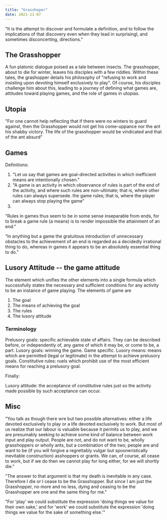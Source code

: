 ```yaml
---
title: "Grasshoper"
date: 2021-11-07
---
```


"It is the attempt to discover and formulate a definition, and to follow the implications of that discovery even when they lead in surprisingl, and sometimes disconcerting, directions."


## The Grasshopper
A fun platonic dialogue poised as a tale between insects. The grasshopper, about to die for winter, leaves his disciples with a few riddles. Within these tales, the grashopper details his philosophy of "refusing to work and insisting upon devoting himself exclusively to play". Of course, his disciples challenge him about this, leading to a journey of defining what games are, attitudes toward playing games, and the role of games in utopias. 

## Utopia
"For one cannot help reflecting that if there were no winters to guard against, then the Grasshopper would not get his come-uppance nor the ant his shabby victory. The life of the grasshopper would be vindicated and that of the ant absurd"

## Games
Definitions:
1. "Let us say that games are goal-directed activities in which inefficient means are intentionally chosen."
2. "A game is an activity in which observance of rules is part of the end of the activity, and where such rules are non-ultimate; that is, where other rules can always supersede. the game rules; that is, where the player can always stop playing the game"
3. 

"Rules in games thus seem to be in some sense inseparable from ends, for to break a game rule (a means) is to render impossible the attainment of an end."

"In anything but a game the gratuitous introduction of unnecessary obstacles to the achievement of an end is regarded as a decidedly irrational thing to do, whereas in games it appears to be an absolutely essential thing to do."

## Lusory Attitude -- the game attitude
The element which unifies the other elements into a single formula which successfully states the necessary and sufficient conditions for any activity to be an instance of game playing. The elements of game are
1. The goal
2. The means of achieving the goal
3. The rules
4. The lusory attitude

### Terminology
Prelusory goals: specific achievable state of affairs. They can be described before, or independently of, any game of which it may be, or come to be, a part.
Lusory goals: winning the game. Game specific.
Lusory means: means which are permitted (legal or legitimate) in the attempt to achieve prelusory goals.
Constitutive rules: ruels which prohibit use of the most efficient means for reaching a prelusory goal.

Finally:

Lusory attitude: the acceptance of constitutive rules just so the activity made possible by such acceptance can occur.


## Misc
"You talk as though there wre but two possible alternatives: either a life devoted exclusively to play or a life devoted exclusively to work. But most of us realize that our labour is valuable because it permits us to play, and we are presumably seeking to achieve some kind of balance between work input and play output. People are not, and do not want to be, wholly grasshoppers or wholly ants, but a combination of the two; people are and want to be (if you will forgive a regrettably vulgar but spooneristically inevitable construction) asshoppers or grants. We can, of course, all cease to work, but if we do then we cannot play for long either, for we will shortly die."

"The answer to that argument is that my death is inevitable in any case. Therefore I die or I cease to be the Grasshopper. But since I am just the Grasshopper, no more and no less, dying and ceasing to be the Grasshopper are one and the same thing for me."

"For 'play' we could substitute the expression 'doing things we value for their own sake,' and for 'work' we could substitute the expression 'doing things we value for the sake of something else.'"

